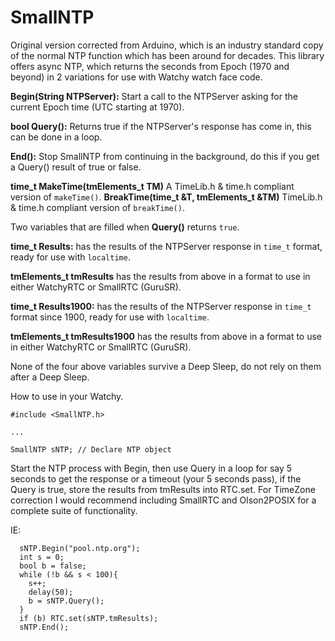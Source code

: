 # SmallNTP
Original version corrected from Arduino, which is an industry standard copy of the normal NTP function which has been around for decades.  This library offers async NTP, which returns the seconds from Epoch (1970 and beyond) in 2 variations for use with Watchy watch face code.

 **Begin(String NTPServer):**  Start a call to the NTPServer asking for the current Epoch time (UTC starting at 1970).
 
 **bool Query():**  Returns true if the NTPServer's response has come in, this can be done in a loop.
 
 **End():**  Stop SmallNTP from continuing in the background, do this if you get a Query() result of true or false.
 
 **time_t MakeTime(tmElements_t TM)** A TimeLib.h & time.h compliant version of `makeTime()`.
 **BreakTime(time_t &T, tmElements_t &TM)**  TimeLib.h & time.h compliant version of `breakTime()`.

 
 Two variables that are filled when **Query()** returns `true`.
 
 **time_t Results:** has the results of the NTPServer response in `time_t` format, ready for use with `localtime`.

 **tmElements_t tmResults** has the results from above in a format to use in either WatchyRTC or SmallRTC (GuruSR).

 **time_t Results1900:** has the results of the NTPServer response in `time_t` format since 1900, ready for use with `localtime`.

 **tmElements_t tmResults1900** has the results from above in a format to use in either WatchyRTC or SmallRTC (GuruSR).
 
 None of the four above variables survive a Deep Sleep, do not rely on them after a Deep Sleep.

How to use in your Watchy.

`#include <SmallNTP.h>`

`...`

`SmallNTP sNTP; // Declare NTP object`

Start the NTP process with Begin, then use Query in a loop for say 5 seconds to get the response or a timeout (your 5 seconds pass), if the Query is true, store the results from tmResults into RTC.set.  For TimeZone correction I would recommend including SmallRTC and Olson2POSIX for a complete suite of functionality.

IE:

```
  sNTP.Begin("pool.ntp.org");
  int s = 0;
  bool b = false;
  while (!b && s < 100){
    s++;
    delay(50);
    b = sNTP.Query();
  }
  if (b) RTC.set(sNTP.tmResults);
  sNTP.End();
```

